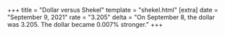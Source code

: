 +++
title = "Dollar versus Shekel"
template = "shekel.html"
[extra]
date = "September  9, 2021"
rate = "3.205"
delta = "On September  8, the dollar was 3.205. The dollar became 0.007% stronger."
+++
